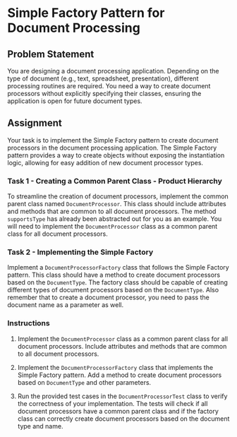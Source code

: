 # Simple Factory Pattern for Document Processing

## Problem Statement

You are designing a document processing application. Depending on the type of document (e.g., text, spreadsheet, presentation), different processing routines are required. You need a way to create document processors without explicitly specifying their classes, ensuring the application is open for future document types.

## Assignment

Your task is to implement the Simple Factory pattern to create document processors in the document processing application. The Simple Factory pattern provides a way to create objects without exposing the instantiation logic, allowing for easy addition of new document processor types.

### Task 1 - Creating a Common Parent Class - Product Hierarchy

To streamline the creation of document processors, implement the common parent class named `DocumentProcessor`. This class should include attributes and methods that are common to all document processors. The method `supportsType` has already been abstracted out for you as an example. You will need to implement the `DocumentProcessor` class as a common parent class for all document processors.

### Task 2 - Implementing the Simple Factory

Implement a `DocumentProcessorFactory` class that follows the Simple Factory pattern. This class should have a method to create document processors based on the `DocumentType`. The factory class should be capable of creating different types of document processors based on the `DocumentType`. Also remember that to create a document processor, you need to pass the document name as a parameter as well.

### Instructions

1. Implement the `DocumentProcessor` class as a common parent class for all document processors. Include attributes and methods that are common to all document processors.

2. Implement the `DocumentProcessorFactory` class that implements the Simple Factory pattern. Add a method to create document processors based on `DocumentType` and other parameters.

3. Run the provided test cases in the `DocumentProcessorTest` class to verify the correctness of your implementation. The tests will check if all document processors have a common parent class and if the factory class can correctly create document processors based on the document type and name.